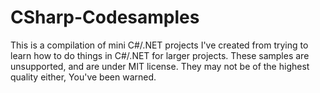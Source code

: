 # CSharp-Codesamples
This is a compilation of mini C#/.NET projects I've created from trying to learn how to do things in C#/.NET for larger projects.
These samples are unsupported, and are under MIT license. They may not be of the highest quality either, You've been warned.